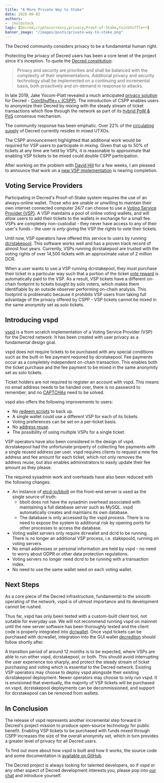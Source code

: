 ```yaml
---
title: "A More Private Way to Stake"
date: 2020-06-02
authors:
-  jholdstock
tags: [Decred,cryptocurrency,privacy,Proof-of-Stake,CoinShuffle++]
banner_image: "/images/posts/private-way-to-stake.png"
---
```


The Decred community considers privacy to be a fundamental human right.

Protecting the privacy of Decred users has been a core tenet of the project
since it's inception. To quote the [Decred
constitution](https://docs.decred.org/governance/decred-constitution/):

> Privacy and security are priorities and shall be balanced with the complexity
> of their implementations. Additional privacy and security technology shall be
> implemented on a continuing and incremental basis, both proactively and
> on-demand in response to attacks.

In late 2019, Jake Yocom-Piatt revealed a much anticipated [privacy
solution](https://blog.decred.org/2019/08/28/Iterating-Privacy/) for Decred -
[CoinShuffle++ (CSPP)](https://docs.decred.org/privacy/cspp/overview/). The
introduction of CSPP enables users to anonymize their Decred by mixing with the
steady stream of ticket transactions which flow through the network as part of
its [hybrid PoW & PoS](https://docs.decred.org/research/hybrid-design/)
consensus mechanism.

The community response has been emphatic. Over 22% of the [circulating
supply](https://dcrdata.decred.org/charts?chart=coin-supply&zoom=ikd7pc00-khv7pxc0&bin=day&axis=time&visibility=true-true-true)
of Decred currently resides in mixed UTXOs.

The CSPP announcement highlighted that additional work would be required for VSP
users to participate in mixing. Given that up to 50% of tickets at any time are
held by VSPs, it is reasonable to approximate that enabling VSP tickets to be
mixed could double CSPP participation.

After working on the problem with [David Hill](https://github.com/dajohi) for a
few weeks, I am pleased to announce that work on a [new VSP
implementation](https://github.com/decred/vspd) is nearing completion.

<!--more-->

## Voting Service Providers

Participating in Decred's Proof-of-Stake system requires the use of an
always-online wallet. Those who are unable or unwilling to maintain their own
internet connected computer 24/7 can choose to use a [Voting Service Provider
(VSP)](https://docs.decred.org/proof-of-stake/how-to-stake/#pos-using-a-voting-service-provider-vsp).
A VSP maintains a pool of online voting wallets, and will allow users to add
their tickets to the wallets in exchange for a small fee. VSPs are completely
non-custodial - they never have access to any of their user's funds - the user
is *only* giving the VSP the rights to vote their tickets.

Until now, VSP operators have offered this service to users by running
[dcrstakepool](https://github.com/decred/dcrstakepool). This software works well
and has a proven track record of almost four years. Currently, VSPs running
dcrstakepool are trusted with the voting rights of over 14,500 tickets with an
approximate value of 2 million DCR.

When a user wants to use a VSP running dcrstakepool, they must purchase their
ticket in a particular way such that a portion of the ticket [vote
reward](https://docs.decred.org/advanced/issuance/) is automatically paid to the
VSP. As a result, VSP tickets have a different on-chain footprint to tickets
bought by solo voters, which makes them identifiable by an outside observer
performing on-chain analysis. This footprint is problematic because it prohibits
VSP users from taking full advantage of the privacy offered by CSPP - VSP
tickets cannot be mixed in the same anonymity set as solo tickets.

## Introducing vspd

[vspd](https://github.com/decred/vspd) is a from scratch implementation of a
Voting Service Provider (VSP) for the Decred network. It has been created with
user privacy as a fundamental design goal.

vspd does not require tickets to be purchased with any special conditions such
as the built-in fee payment required by dcrstakepool. Fee payments occur as a
completely independent on-chain transaction. This enables both the ticket
purchase and the fee payment to be mixed in the same anonymity set as solo
tickets.

Ticket holders are not required to register an account with vspd. This means no
email address needs to be handed over, there is no password to remember, and no
[CAPTCHAs](https://en.wikipedia.org/wiki/CAPTCHA) need to be solved.

vspd also offers the following improvements to users:

- No [redeem scripts](https://docs.decred.org/proof-of-stake/redeem-script/) to
  back up.
- A single wallet could use a different VSP for each of its tickets.
- Voting preferences can be set on a per-ticket basis.
- No [address reuse](https://docs.decred.org/privacy/general-privacy/#trade-offs-of-reusing-vs-not-reusing-addresses).
- The possibility of using multiple VSPs for a single ticket.

VSP operators have also been considered in the design of vspd. dcrstakepool had
the unfortunate property of collecting fee payments with a single reused address
per user. vspd requires clients to request a new fee address and fee amount for
each ticket, which not only removes the address reuse, but also enables
administrators to easily update their fee amount as they please.

The required sysadmin work and overheads have also been reduced with the
following changes:

- An instance of [etcd-io/bbolt](https://github.com/etcd-io/bbolt) on the
  front-end server is used as the single source of truth:
  - bbolt does not have the sysadmin overhead associated with maintaining a full
      database server such as MySQL. vspd automatically creates and maintains
      its own database.
  - The database is only accessed by the vspd process. There is no need to
    expose the system to additional risk by opening ports for other processes to
    access the database.
- Voting wallet servers only require dcrwallet and dcrd to be running. There is
  no longer an additional VSP process, i.e. stakepoold, running on voting
  servers.
- No email addresses or personal information are held by vspd - no need to worry
  about GDPR or other data protection regulations.
- Voting servers no longer need dcrd to be running with a transaction index.
- No need to use the same wallet seed on each voting wallet.

## Next Steps

As a core piece of the Decred infrastructure, fundamental to the smooth
operating of the network, vspd is of utmost importance and its development
cannot be rushed.

Thus far, vspd has only been tested with a custom-built client tool, not
suitable for everyday use. We will not recommend running vspd on mainnet until
the new server software has been thoroughly tested and the client code is
properly integrated into [dcrwallet](https://github.com/decred/dcrwallet). Once
vspd tickets can be purchased with dcrwallet, integration into the GUI wallet
[decrediton](https://github.com/decred/decrediton) should follow shortly after.

A transition period of around 12 months is to be expected, where VSPs are able
to run either vspd, dcrstakepool, or both. This should avoid interrupting the
user experience too sharply, and protect the steady stream of ticket purchasing
and voting which is essential to the Decred network. Existing VSP operators may
choose to deploy vspd alongside their existing dcrstakepool deployment. Newer
operators may choose to only run vspd. It is envisioned that eventually, the
majority of VSP tickets will be purchased on vspd, dcrstakepool deployments can
be decommissioned, and support for dcrstakepool can be removed from wallets.

## In Conclusion

The release of vspd represents another incremental step forward in Decred's
project mission to produce open-source technology for public benefit. Enabling
VSP tickets to be purchased with funds mixed through CSPP increases the size of
the overall anonymity set, which in turn provides a greater level of privacy for
all Decred users.

To find out more about how vspd is built and how it works, the source code and
some documentation is [available on GitHub](https://github.com/decred/vspd).

The Decred project is always looking for talented developers, so if vspd or any
other aspect of Decred development interests you, please pop into [our
chat](https://decred.org/community/) and introduce yourself.

